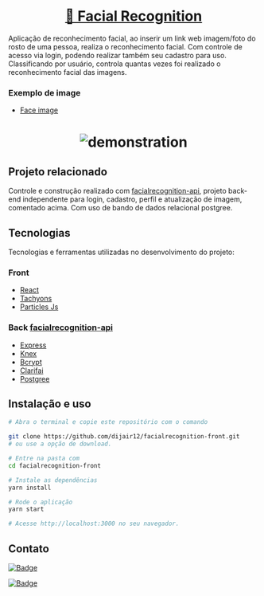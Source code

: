 <h1 align="center">
  <a href="https://facialrecognition-front.herokuapp.com/">🔗 Facial Recognition</a>
 </h1>

Aplicação de reconhecimento facial, ao inserir um link web imagem/foto do rosto de uma pessoa, realiza o reconhecimento facial. 
Com controle de acesso via login, podendo realizar também seu cadastro para uso. Classificando por usuário, controla quantas vezes foi realizado o reconhecimento facial das imagens.

### Exemplo de image

 - [Face image](https://images.unsplash.com/photo-1507003211169-0a1dd7228f2d?ixid=MnwxMjA3fDB8MHxzZWFyY2h8Mnx8ZmFjZSUyMHBpY3R1cmV8ZW58MHx8MHx8&ixlib=rb-1.2.1&w=1000&q=80)


<h1 align="center">
  <img src="https://media.giphy.com/media/upObPOnT7Coz70lBuC/giphy.gif"  style="margin: 0 auto" alt="demonstration" />
</h1>


## Projeto relacionado

Controle e construção realizado com <a href="https://github.com/dijair12/facialrecognition-api">facialrecognition-api</a>, projeto back-end independente para login, cadastro, perfil e atualização de imagem, comentado acima. Com uso de bando de dados relacional postgree.

## Tecnologias

Tecnologias e ferramentas utilizadas no desenvolvimento do projeto:

### Front
- [React](https://reactjs.org/)
- [Tachyons](https://tachyons.io/docs/)
- [Particles Js](https://www.npmjs.com/package/react-particles-js)

### Back <a href="https://github.com/dijair12/facialrecognition-api">facialrecognition-api</a>

- [Express](https://reactjs.org/)
- [Knex]()
- [Bcrypt]()
- [Clarifai](https://docs.clarifai.com/)
- [Postgree](https://docs.clarifai.com/)

## Instalação e uso

```bash
# Abra o terminal e copie este repositório com o comando

git clone https://github.com/dijair12/facialrecognition-front.git
# ou use a opção de download.

# Entre na pasta com 
cd facialrecognition-front

# Instale as dependências
yarn install

# Rode o aplicação
yarn start

# Acesse http://localhost:3000 no seu navegador.
```


## Contato

[![Badge](https://img.shields.io/static/v1?label=Linkedin&message=Dijair&color=7159c1&style=for-the-badge&logo=GHOST)](https://br.linkedin.com/in/dijair-vieira-ribeiro-71368013b)

[![Badge](https://img.shields.io/static/v1?label=GitHub&message=dijair12&color=7159c1&style=for-the-badge&logo=GHOST)](https://github.com/dijair12)
